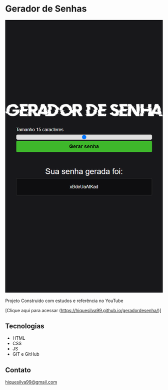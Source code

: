 # Gerador de Senhas

![preview](./.github/preview.png)

Projeto Construido com estudos e referência no YouTube

[Clique aqui para acessar (https://hiquesilva99.github.io/geradordesenha/)]

##  Tecnologias
- HTML
- CSS
- JS
- GIT e GitHub

## Contato

hiquesilva99@gmail.com